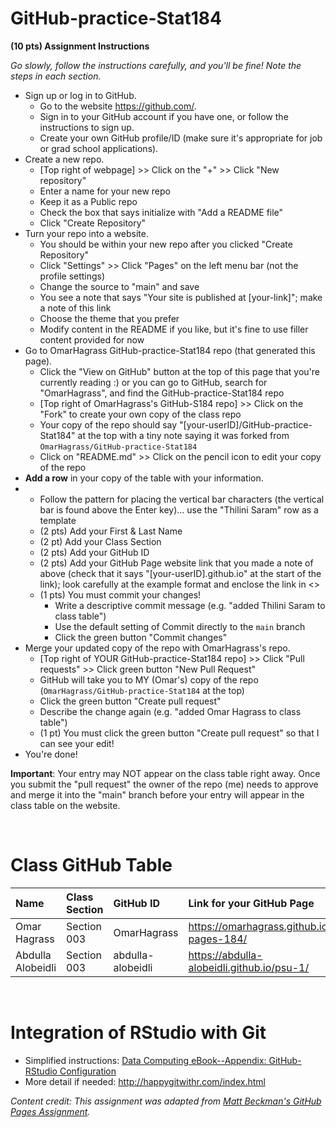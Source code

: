 # GitHub-practice-Stat184

**(10 pts) Assignment Instructions**

*Go slowly, follow the instructions carefully, and you'll be fine! Note the steps in each section.*
- Sign up or log in to GitHub.
     - Go to the website https://github.com/.
     - Sign in to your GitHub account if you have one, or follow the instructions to sign up.
     - Create your own GitHub profile/ID (make sure it's appropriate for job or grad school applications).
- Create a new repo.
    - [Top right of webpage] >> Click on the "+" >> Click "New repository" 
    - Enter a name for your new repo
    - Keep it as a Public repo
    - Check the box that says initialize with "Add a README file"
    - Click "Create Repository"
- Turn your repo into a website.
    - You should be within your new repo after you clicked "Create Repository"
    - Click "Settings" >> Click "Pages" on the left menu bar (not the profile settings)
    - Change the source to "main" and save  
    - You see a note that says "Your site is published at [your-link]"; make a note of this link
    - Choose the theme that you prefer
    - Modify content in the README if you like, but it's fine to use filler content provided for now  
- Go to OmarHagrass GitHub-practice-Stat184 repo (that generated this page).
    - Click the "View on GitHub" button at the top of this page that you're currently reading :) or you can go to GitHub, search for "OmarHagrass", and find the GitHub-practice-Stat184 repo
    - [Top right of OmarHagrass's GitHub-S184 repo] >> Click on the "Fork" to create your own copy of the class repo
    - Your copy of the repo should say "[your-userID]/GitHub-practice-Stat184" at the top with a tiny note saying it was forked from `OmarHagrass/GitHub-practice-Stat184`
    - Click on "README.md" >> Click on the pencil icon to edit your copy of the repo
- **Add a row** in your copy of the table with your information. 
- 
    - Follow the pattern for placing the vertical bar characters (the vertical bar is found above the Enter key)... use the "Thilini Saram" row as a template
    - (2 pts) Add your First & Last Name  
    - (2 pt)  Add your Class Section
    - (2 pts) Add your GitHub ID  
    - (2 pts) Add your GitHub Page website link that you made a note of above (check that it says "[your-userID].github.io" at the start of the link); look carefully at the example format and enclose the link in <> 
    - (1 pts) You must commit your changes!
        - Write a descriptive commit message (e.g. "added Thilini Saram to class table")
        - Use the default setting of Commit directly to the `main` branch
        - Click the green button "Commit changes" 
- Merge your updated copy of the repo with OmarHagrass's repo.
    - [Top right of YOUR GitHub-practice-Stat184 repo] >> Click "Pull requests" >> Click green button "New Pull Request"
    - GitHub will take you to MY (Omar's) copy of the repo (`OmarHagrass/GitHub-practice-Stat184` at the top)
    - Click the green button "Create pull request"
    - Describe the change again (e.g. "added Omar Hagrass to class table")
    - (1 pt) You must click the green button "Create pull request" so that I can see your edit!
- You're done!  
 
**Important**: Your entry may NOT appear on the class table right away.  Once you submit the "pull request" the owner of the repo (me) needs to approve and merge it into the "main" branch before your entry will appear in the class table on the website. 

<br>


# Class GitHub Table  

| Name                    | Class Section     | GitHub ID            | Link for your GitHub Page                                  |  
|:------------------------|:------------------|:---------------------|:-----------------------------------------------------------|  
| Omar Hagrass            | Section 003       | OmarHagrass          |<https://omarhagrass.github.io/GitHub-pages-184/>           |  
| Abdulla Alobeidli       | Section 003       | abdulla-alobeidli    |<https://abdulla-alobeidli.github.io/psu-1/>                |  
<br>



# Integration of RStudio with Git

- Simplified instructions: [Data Computing eBook--Appendix: GitHub-RStudio Configuration](https://dtkaplan.github.io/DataComputingEbook/appendix-github-rstudio-configuration.html#appendix-github-rstudio-configuration)  
- More detail if needed: <http://happygitwithr.com/index.html>

*Content credit: This assignment was adapted from [Matt Beckman's GitHub Pages Assignment](https://mdbeckman.github.io/GitHub-Practice-184/).* 
